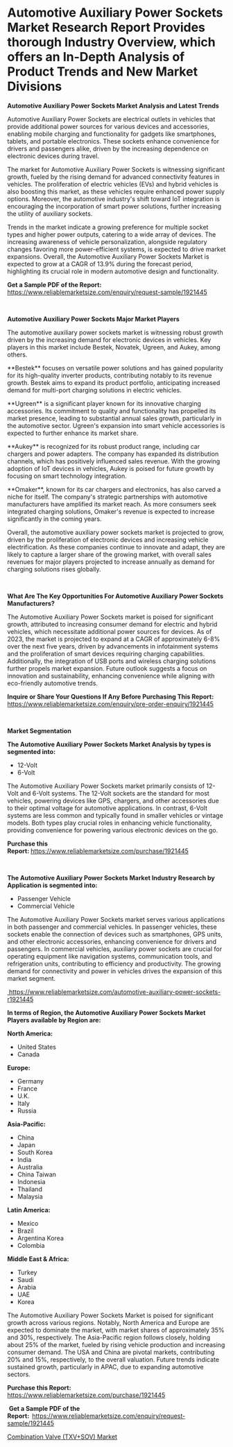 <p><h1>Automotive Auxiliary Power Sockets Market Research Report Provides thorough Industry Overview, which offers an In-Depth Analysis of Product Trends and New Market Divisions</h1></p><p><strong>Automotive Auxiliary Power Sockets Market Analysis and Latest Trends</strong></p>
<p><p>Automotive Auxiliary Power Sockets are electrical outlets in vehicles that provide additional power sources for various devices and accessories, enabling mobile charging and functionality for gadgets like smartphones, tablets, and portable electronics. These sockets enhance convenience for drivers and passengers alike, driven by the increasing dependence on electronic devices during travel.</p><p>The market for Automotive Auxiliary Power Sockets is witnessing significant growth, fueled by the rising demand for advanced connectivity features in vehicles. The proliferation of electric vehicles (EVs) and hybrid vehicles is also boosting this market, as these vehicles require enhanced power supply options. Moreover, the automotive industry's shift toward IoT integration is encouraging the incorporation of smart power solutions, further increasing the utility of auxiliary sockets.</p><p>Trends in the market indicate a growing preference for multiple socket types and higher power outputs, catering to a wide array of devices. The increasing awareness of vehicle personalization, alongside regulatory changes favoring more power-efficient systems, is expected to drive market expansions. Overall, the Automotive Auxiliary Power Sockets Market is expected to grow at a CAGR of 13.9% during the forecast period, highlighting its crucial role in modern automotive design and functionality.</p></p>
<p><strong>Get a Sample PDF of the Report:&nbsp;</strong> <a href="https://www.reliablemarketsize.com/enquiry/request-sample/1921445?utm_campaign=3537&utm_medium=2&utm_source=Github&utm_content=ia&utm_term=31032025&utm_id=automotive-auxiliary-power-sockets">https://www.reliablemarketsize.com/enquiry/request-sample/1921445</a></p>
<p>&nbsp;</p>
<p><strong>Automotive Auxiliary Power Sockets Major Market Players</strong></p>
<p><p>The automotive auxiliary power sockets market is witnessing robust growth driven by the increasing demand for electronic devices in vehicles. Key players in this market include Bestek, Novatek, Ugreen, and Aukey, among others.</p><p>**Bestek** focuses on versatile power solutions and has gained popularity for its high-quality inverter products, contributing notably to its revenue growth. Bestek aims to expand its product portfolio, anticipating increased demand for multi-port charging solutions in electric vehicles.</p><p>**Ugreen** is a significant player known for its innovative charging accessories. Its commitment to quality and functionality has propelled its market presence, leading to substantial annual sales growth, particularly in the automotive sector. Ugreen's expansion into smart vehicle accessories is expected to further enhance its market share.</p><p>**Aukey** is recognized for its robust product range, including car chargers and power adapters. The company has expanded its distribution channels, which has positively influenced sales revenue. With the growing adoption of IoT devices in vehicles, Aukey is poised for future growth by focusing on smart technology integration.</p><p>**Omaker**, known for its car chargers and electronics, has also carved a niche for itself. The company's strategic partnerships with automotive manufacturers have amplified its market reach. As more consumers seek integrated charging solutions, Omaker's revenue is expected to increase significantly in the coming years.</p><p>Overall, the automotive auxiliary power sockets market is projected to grow, driven by the proliferation of electronic devices and increasing vehicle electrification. As these companies continue to innovate and adapt, they are likely to capture a larger share of the growing market, with overall sales revenues for major players projected to increase annually as demand for charging solutions rises globally.</p></p>
<p>&nbsp;</p>
<p><strong>What Are The Key Opportunities For Automotive Auxiliary Power Sockets Manufacturers?</strong></p>
<p><p>The Automotive Auxiliary Power Sockets market is poised for significant growth, attributed to increasing consumer demand for electric and hybrid vehicles, which necessitate additional power sources for devices. As of 2023, the market is projected to expand at a CAGR of approximately 6-8% over the next five years, driven by advancements in infotainment systems and the proliferation of smart devices requiring charging capabilities. Additionally, the integration of USB ports and wireless charging solutions further propels market expansion. Future outlook suggests a focus on innovation and sustainability, enhancing convenience while aligning with eco-friendly automotive trends.</p></p>
<p><strong>Inquire or Share Your Questions If Any Before Purchasing This Report:</strong> <a href="https://www.reliablemarketsize.com/enquiry/pre-order-enquiry/1921445?utm_campaign=3537&utm_medium=2&utm_source=Github&utm_content=ia&utm_term=31032025&utm_id=automotive-auxiliary-power-sockets">https://www.reliablemarketsize.com/enquiry/pre-order-enquiry/1921445</a></p>
<p>&nbsp;</p>
<p><strong>Market Segmentation</strong></p>
<p><strong>The Automotive Auxiliary Power Sockets Market Analysis by types is segmented into:</strong></p>
<p><ul><li>12-Volt</li><li>6-Volt</li></ul></p>
<p><p>The Automotive Auxiliary Power Sockets market primarily consists of 12-Volt and 6-Volt systems. The 12-Volt sockets are the standard for most vehicles, powering devices like GPS, chargers, and other accessories due to their optimal voltage for automotive applications. In contrast, 6-Volt systems are less common and typically found in smaller vehicles or vintage models. Both types play crucial roles in enhancing vehicle functionality, providing convenience for powering various electronic devices on the go.</p></p>
<p><strong>Purchase this Report:&nbsp;</strong><a href="https://www.reliablemarketsize.com/purchase/1921445?utm_campaign=3537&utm_medium=2&utm_source=Github&utm_content=ia&utm_term=31032025&utm_id=automotive-auxiliary-power-sockets">https://www.reliablemarketsize.com/purchase/1921445</a></p>
<p>&nbsp;</p>
<p><strong>The Automotive Auxiliary Power Sockets Market Industry Research by Application is segmented into:</strong></p>
<p><ul><li>Passenger Vehicle</li><li>Commercial Vehicle</li></ul></p>
<p><p>The Automotive Auxiliary Power Sockets market serves various applications in both passenger and commercial vehicles. In passenger vehicles, these sockets enable the connection of devices such as smartphones, GPS units, and other electronic accessories, enhancing convenience for drivers and passengers. In commercial vehicles, auxiliary power sockets are crucial for operating equipment like navigation systems, communication tools, and refrigeration units, contributing to efficiency and productivity. The growing demand for connectivity and power in vehicles drives the expansion of this market segment.</p></p>
<p><a href="https://www.reliablemarketsize.com/automotive-auxiliary-power-sockets-r1921445?utm_campaign=3537&utm_medium=2&utm_source=Github&utm_content=ia&utm_term=31032025&utm_id=automotive-auxiliary-power-sockets">&nbsp;https://www.reliablemarketsize.com/automotive-auxiliary-power-sockets-r1921445</a></p>
<p><strong>In terms of Region, the Automotive Auxiliary Power Sockets Market Players available by Region are:</strong></p>
<p>
    <p> <strong> North America: </strong>
        <ul>
            <li>United States</li>
            <li>Canada</li>
        </ul>
        </p> 
    <p> <strong> Europe: </strong>
        <ul>
            <li>Germany</li>
            <li>France</li>
            <li>U.K.</li>
            <li>Italy</li>
            <li>Russia</li>
        </ul>
        </p> 
    <p> <strong> Asia-Pacific: </strong>
        <ul>
            <li>China</li>
            <li>Japan</li>
            <li>South Korea</li>
            <li>India</li>
            <li>Australia</li>
            <li>China Taiwan</li>
            <li>Indonesia</li>
            <li>Thailand</li>
            <li>Malaysia</li>
        </ul>
        </p> 
    <p> <strong> Latin America: </strong>
        <ul>
            <li>Mexico</li>
            <li>Brazil</li>
            <li>Argentina Korea</li>
            <li>Colombia</li>
        </ul>
        </p> 
    <p> <strong> Middle East & Africa: </strong>
        <ul>
            <li>Turkey</li>
            <li>Saudi</li>
            <li>Arabia</li>
            <li>UAE</li>
            <li>Korea</li>
        </ul>
    </p>
    </p>
<p><p>The Automotive Auxiliary Power Sockets Market is poised for significant growth across various regions. Notably, North America and Europe are expected to dominate the market, with market shares of approximately 35% and 30%, respectively. The Asia-Pacific region follows closely, holding about 25% of the market, fueled by rising vehicle production and increasing consumer demand. The USA and China are pivotal markets, contributing 20% and 15%, respectively, to the overall valuation. Future trends indicate sustained growth, particularly in APAC, due to expanding automotive sectors.</p></p>
<p><strong>Purchase this Report: </strong><a href="https://www.reliablemarketsize.com/purchase/1921445?utm_campaign=3537&utm_medium=2&utm_source=Github&utm_content=ia&utm_term=31032025&utm_id=automotive-auxiliary-power-sockets">https://www.reliablemarketsize.com/purchase/1921445</a></p>
<p>&nbsp;<strong>Get a Sample PDF of the Report:&nbsp;&nbsp;</strong><a href="https://www.reliablemarketsize.com/enquiry/request-sample/1921445?utm_campaign=3537&utm_medium=2&utm_source=Github&utm_content=ia&utm_term=31032025&utm_id=automotive-auxiliary-power-sockets">https://www.reliablemarketsize.com/enquiry/request-sample/1921445</a></p>
<p><strong></strong></p>
<p><p><a href="https://github.com/naulasulakr0/Market-Research-Report-List-1/blob/main/combination-valve-txvsov-market.md?utm_campaign=3537&utm_medium=2&utm_source=Github&utm_content=ia&utm_term=31032025&utm_id=automotive-auxiliary-power-sockets">Combination Valve (TXV+SOV) Market</a></p></p>